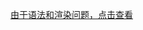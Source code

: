 [由于语法和渲染问题，点击查看](https://htmlpreview.github.io/?https://github.com/withvoid-cap/withvoid-ctf-writeup/blob/main/ctf%E9%9D%B6%E5%9C%BA/buuctf/crypto%E7%AC%AC%E4%B8%80%E9%83%A8%E5%88%86/writeup.html)
